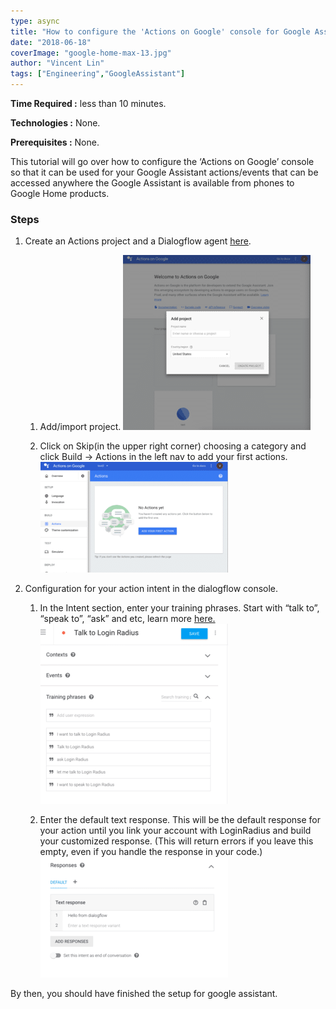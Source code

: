 ```yaml
---
type: async
title: "How to configure the 'Actions on Google' console for Google Assistant"
date: "2018-06-18"
coverImage: "google-home-max-13.jpg"
author: "Vincent Lin"
tags: ["Engineering","GoogleAssistant"]
---
```


**Time Required :** less than 10 minutes.

**Technologies :** None.

**Prerequisites :** None.

This tutorial will go over how to configure the ‘Actions on Google’ console so that it can be used for your Google Assistant actions/events that can be accessed anywhere the Google Assistant is available from phones to Google Home products.

### **Steps**

1. Create an Actions project and a Dialogflow agent [here](https://console.actions.google.com/u/0/).
    1. Add/import project.
    ![](Screen-Shot-2018-05-30-at-9.47.33-AM-300x280.png)

    2. Click on Skip(in the upper right corner) choosing a category and click Build -> Actions in the left nav to add your first actions.         
    ![](Screen-Shot-2018-05-30-at-10.02.46-AM-300x177.png?ver=1552286291?)
2. Configuration for your action intent in the dialogflow console.
    1. In the Intent section, enter your training phrases. Start with “talk to”, “speak to”, “ask” and etc, learn more [here.](https://developers.google.com/actions/localization/languages-locales)
    ![](Screen-Shot-2018-05-30-at-10.41.30-AM-300x288.png)

    2. Enter the default text response. This will be the default response for your action until you link your account with LoginRadius and build your customized response. (This will return errors if you leave this empty, even if you handle the response in your code.)![](Screen-Shot-2018-05-30-at-10.42.03-AM-300x193.png)

By then, you should have finished the setup for google assistant.

